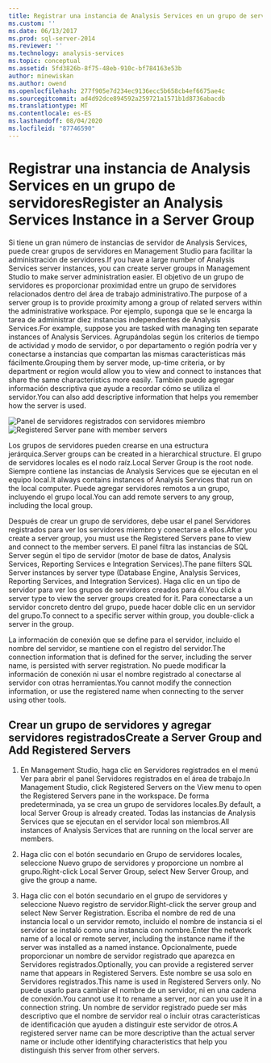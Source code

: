 ```yaml
---
title: Registrar una instancia de Analysis Services en un grupo de servidores | Microsoft Docs
ms.custom: ''
ms.date: 06/13/2017
ms.prod: sql-server-2014
ms.reviewer: ''
ms.technology: analysis-services
ms.topic: conceptual
ms.assetid: 5fd3826b-8f75-48eb-910c-bf784163e53b
author: minewiskan
ms.author: owend
ms.openlocfilehash: 277f905e7d234ec9136ecc5b658cb4ef6675ae4c
ms.sourcegitcommit: ad4d92dce894592a259721a1571b1d8736abacdb
ms.translationtype: MT
ms.contentlocale: es-ES
ms.lasthandoff: 08/04/2020
ms.locfileid: "87746590"
---
```

# <a name="register-an-analysis-services-instance-in-a-server-group"></a><span data-ttu-id="29a22-102">Registrar una instancia de Analysis Services en un grupo de servidores</span><span class="sxs-lookup"><span data-stu-id="29a22-102">Register an Analysis Services Instance in a Server Group</span></span>
  <span data-ttu-id="29a22-103">Si tiene un gran número de instancias de servidor de Analysis Services, puede crear grupos de servidores en Management Studio para facilitar la administración de servidores.</span><span class="sxs-lookup"><span data-stu-id="29a22-103">If you have a large number of Analysis Services server instances, you can create server groups in Management Studio to make server administration easier.</span></span> <span data-ttu-id="29a22-104">El objetivo de un grupo de servidores es proporcionar proximidad entre un grupo de servidores relacionados dentro del área de trabajo administrativo.</span><span class="sxs-lookup"><span data-stu-id="29a22-104">The purpose of a server group is to provide proximity among a group of related servers within the administrative workspace.</span></span> <span data-ttu-id="29a22-105">Por ejemplo, suponga que se le encarga la tarea de administrar diez instancias independientes de Analysis Services.</span><span class="sxs-lookup"><span data-stu-id="29a22-105">For example, suppose you are tasked with managing ten separate instances of Analysis Services.</span></span> <span data-ttu-id="29a22-106">Agrupándolas según los criterios de tiempo de actividad y modo de servidor, o por departamento o región podría ver y conectarse a instancias que compartan las mismas características más fácilmente.</span><span class="sxs-lookup"><span data-stu-id="29a22-106">Grouping them by server mode, up-time criteria, or by department or region would allow you to view and connect to instances that share the same characteristics more easily.</span></span> <span data-ttu-id="29a22-107">También puede agregar información descriptiva que ayude a recordar cómo se utiliza el servidor.</span><span class="sxs-lookup"><span data-stu-id="29a22-107">You can also add descriptive information that helps you remember how the server is used.</span></span>

 <span data-ttu-id="29a22-108">![Panel de servidores registrados con servidores miembro](../media/ssas-ssms-registerserver.gif "Panel de servidores registrados con servidores miembro")</span><span class="sxs-lookup"><span data-stu-id="29a22-108">![Registered Server pane with member servers](../media/ssas-ssms-registerserver.gif "Registered Server pane with member servers")</span></span>

 <span data-ttu-id="29a22-109">Los grupos de servidores pueden crearse en una estructura jerárquica.</span><span class="sxs-lookup"><span data-stu-id="29a22-109">Server groups can be created in a hierarchical structure.</span></span> <span data-ttu-id="29a22-110">El grupo de servidores locales es el nodo raíz.</span><span class="sxs-lookup"><span data-stu-id="29a22-110">Local Server Group is the root node.</span></span> <span data-ttu-id="29a22-111">Siempre contiene las instancias de Analysis Services que se ejecutan en el equipo local.</span><span class="sxs-lookup"><span data-stu-id="29a22-111">It always contains instances of Analysis Services that run on the local computer.</span></span> <span data-ttu-id="29a22-112">Puede agregar servidores remotos a un grupo, incluyendo el grupo local.</span><span class="sxs-lookup"><span data-stu-id="29a22-112">You can add remote servers to any group, including the local group.</span></span>

 <span data-ttu-id="29a22-113">Después de crear un grupo de servidores, debe usar el panel Servidores registrados para ver los servidores miembro y conectarse a ellos.</span><span class="sxs-lookup"><span data-stu-id="29a22-113">After you create a server group, you must use the Registered Servers pane to view and connect to the member servers.</span></span> <span data-ttu-id="29a22-114">El panel filtra las instancias de SQL Server según el tipo de servidor (motor de base de datos, Analysis Services, Reporting Services e Integration Services).</span><span class="sxs-lookup"><span data-stu-id="29a22-114">The pane filters SQL Server instances by server type (Database Engine, Analysis Services, Reporting Services, and Integration Services).</span></span> <span data-ttu-id="29a22-115">Haga clic en un tipo de servidor para ver los grupos de servidores creados para él.</span><span class="sxs-lookup"><span data-stu-id="29a22-115">You click a server type to view the server groups created for it.</span></span> <span data-ttu-id="29a22-116">Para conectarse a un servidor concreto dentro del grupo, puede hacer doble clic en un servidor del grupo.</span><span class="sxs-lookup"><span data-stu-id="29a22-116">To connect to a specific server within group, you double-click a server in the group.</span></span>

 <span data-ttu-id="29a22-117">La información de conexión que se define para el servidor, incluido el nombre del servidor, se mantiene con el registro del servidor.</span><span class="sxs-lookup"><span data-stu-id="29a22-117">The connection information that is defined for the server, including the server name, is persisted with server registration.</span></span> <span data-ttu-id="29a22-118">No puede modificar la información de conexión ni usar el nombre registrado al conectarse al servidor con otras herramientas.</span><span class="sxs-lookup"><span data-stu-id="29a22-118">You cannot modify the connection information, or use the registered name when connecting to the server using other tools.</span></span>

## <a name="create-a-server-group-and-add-registered-servers"></a><span data-ttu-id="29a22-119">Crear un grupo de servidores y agregar servidores registrados</span><span class="sxs-lookup"><span data-stu-id="29a22-119">Create a Server Group and Add Registered Servers</span></span>

1.  <span data-ttu-id="29a22-120">En Management Studio, haga clic en Servidores registrados en el menú Ver para abrir el panel Servidores registrados en el área de trabajo.</span><span class="sxs-lookup"><span data-stu-id="29a22-120">In Management Studio, click Registered Servers on the View menu to open the Registered Servers pane in the workspace.</span></span> <span data-ttu-id="29a22-121">De forma predeterminada, ya se crea un grupo de servidores locales.</span><span class="sxs-lookup"><span data-stu-id="29a22-121">By default, a local Server Group is already created.</span></span> <span data-ttu-id="29a22-122">Todas las instancias de Analysis Services que se ejecutan en el servidor local son miembros.</span><span class="sxs-lookup"><span data-stu-id="29a22-122">All instances of Analysis Services that are running on the local server are members.</span></span>

2.  <span data-ttu-id="29a22-123">Haga clic con el botón secundario en Grupo de servidores locales, seleccione Nuevo grupo de servidores y proporcione un nombre al grupo.</span><span class="sxs-lookup"><span data-stu-id="29a22-123">Right-click Local Server Group, select New Server Group, and give the group a name.</span></span>

3.  <span data-ttu-id="29a22-124">Haga clic con el botón secundario en el grupo de servidores y seleccione Nuevo registro de servidor.</span><span class="sxs-lookup"><span data-stu-id="29a22-124">Right-click the server group and select New Server Registration.</span></span> <span data-ttu-id="29a22-125">Escriba el nombre de red de una instancia local o un servidor remoto, incluido el nombre de instancia si el servidor se instaló como una instancia con nombre.</span><span class="sxs-lookup"><span data-stu-id="29a22-125">Enter the network name of a local or remote server, including the instance name if the server was installed as a named instance.</span></span> <span data-ttu-id="29a22-126">Opcionalmente, puede proporcionar un nombre de servidor registrado que aparezca en Servidores registrados.</span><span class="sxs-lookup"><span data-stu-id="29a22-126">Optionally, you can provide a registered server name that appears in Registered Servers.</span></span> <span data-ttu-id="29a22-127">Este nombre se usa solo en Servidores registrados.</span><span class="sxs-lookup"><span data-stu-id="29a22-127">This name is used in Registered Servers only.</span></span> <span data-ttu-id="29a22-128">No puede usarlo para cambiar el nombre de un servidor, ni en una cadena de conexión.</span><span class="sxs-lookup"><span data-stu-id="29a22-128">You cannot use it to rename a server, nor can you use it in a connection string.</span></span> <span data-ttu-id="29a22-129">Un nombre de servidor registrado puede ser más descriptivo que el nombre de servidor real o incluir otras características de identificación que ayuden a distinguir este servidor de otros.</span><span class="sxs-lookup"><span data-stu-id="29a22-129">A registered server name can be more descriptive than the actual server name or include other identifying characteristics that help you distinguish this server from other servers.</span></span>


